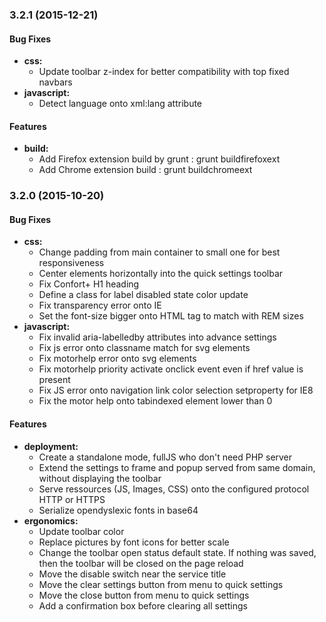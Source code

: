<a name="3.2.1"></a>

### 3.2.1 (2015-12-21)

#### Bug Fixes

* **css:**
	* Update toolbar z-index for better compatibility with top fixed navbars
* **javascript:**
	* Detect language onto xml:lang attribute

#### Features

* **build:**
	* Add Firefox extension build by grunt : grunt buildfirefoxext
	* Add Chrome extension build : grunt buildchromeext

<a name="3.2.0"></a>

### 3.2.0 (2015-10-20)

#### Bug Fixes

* **css:**
	* Change padding from main container to small one for best responsiveness
	* Center elements horizontally into the quick settings toolbar
	* Fix Confort+ H1 heading
	* Define a class for label disabled state color update
	* Fix transparency error onto IE
	* Set the font-size bigger onto HTML tag to match with REM sizes
* **javascript:**
	* Fix invalid aria-labelledby attributes into advance settings
	* Fix js error onto classname match for svg elements
	* Fix motorhelp error onto svg elements
	* Fix motorhelp priority activate onclick event even if href value is present
	* Fix JS error onto navigation link color selection setproperty for IE8
	* Fix the motor help onto tabindexed element lower than 0

#### Features

* **deployment:**
	* Create a standalone mode, fullJS who don't need PHP server
	* Extend the settings to frame and popup served from same domain, without displaying the toolbar
	* Serve ressources (JS, Images, CSS) onto the configured protocol HTTP or HTTPS
	* Serialize opendyslexic fonts in base64
* **ergonomics:**
	* Update toolbar color
	* Replace pictures by font icons for better scale
	* Change the toolbar open status default state. If nothing was saved, then the toolbar will be closed on the page
		reload
	* Move the disable switch near the service title
	* Move the clear settings button from menu to quick settings
	* Move the close button from menu to quick settings
	* Add a confirmation box before clearing all settings

